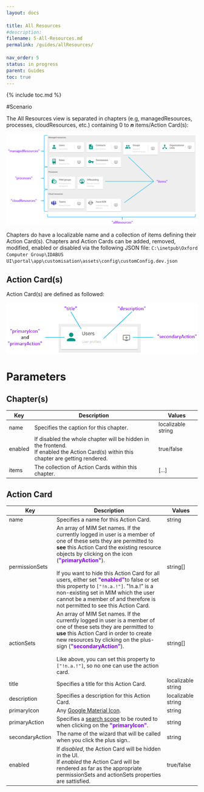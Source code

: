 ```yaml
---
layout: docs

title: All Resources
#description:
filename: 5-All-Resources.md
permalink: /guides/allResources/

nav_order: 5
status: in progress
parent: Guides
toc: true
---
```


{% include toc.md %}

#Scenario

The All Resources view is separated in chapters (e.g, managedResources, processes, cloudResources, etc.) containing 0 to _**n**_ items/Action Card(s):

![image.png](/img/image-ecc9dd54-2960-440e-aea3-2223465be5e8.png)

Chapters do have a localizable name and a collection of items defining their Action Card(s). Chapters and Action Cards can be added, removed, modified, enabled or disabled via the following JSON file:
`C:\inetpub\Oxford Computer Group\IDABUS UI\portal\app\customisation\assets\config\customConfig.dev.json`

## Action Card(s)

Action Card(s) are defined as followed:

![image.png](/img/image-0ad3b057-2849-444c-a90e-132554faf06f.png)

# Parameters
## Chapter(s)

| Key | Description | Values |
|-----|-------------|--------|
| name | Specifies the caption for this chapter. | localizable string |
| enabled | If disabled the whole chapter will be hidden in the frontend.<br> If enabled the Action Card(s) within this chapter are getting rendered. | true/false |
| items | The collection of Action Cards within this chapter. | [...] |

## Action Card

| Key | Description | Values |
|-----|-------------|--------|
| name | Specifies a name for this Action Card. | string |
| permissionSets | An array of MIM Set names. If the currently logged in user is a member of one of these sets they are permitted to **see** this Action Card the existing resource objects by clicking on the icon (<span style="color: #8000FC">**"primaryAction"**</span>).<br><br> If you want to hide this Action Card for all users, either set <span style="color: #8000FC">**"enabled"**</span>to false or set this property to `["!n.a.!"]`. "!n.a.!" is a non-existing set in MIM which the user cannot be a member of and therefore is not permitted to see this Action Card.| string[] |
| actionSets | An array of MIM Set names. If the currently logged in user is a member of one of these sets they are permitted to **use** this Action Card in order to create new resources by clicking on the plus-sign (<span style="color: #8000FC">**"secondaryAction"**</span>).<br><br>Like above, you can set this property to `["!n.a.!"]`, so no one can use the action card.| string[] |
| title | Specifies a title for this Action Card.| localizable string |
| description | Specifies a description for this Action Card. | localizable string |
| primaryIcon | Any [Google Material Icon](https://fonts.google.com/icons?style=baseline). | string |
| primaryAction | Specifies a [search scope](/OCG-UI/How-To/Tutorials/7-Search-Scopes-\(Part-II\)) to be routed to when clicking on the <span style="color: #8000FC">**"primaryIcon"**</span>.| string |
| secondaryAction | The name of the wizard that will be called when you click the plus sign.. | string |
| enabled | If _disabled_, the Action Card will be hidden in the UI.<br>If _enabled_ the Action Card will be rendered as far as the appropriate permissionSets and actionSets properties are sattisfied. | true/false |
